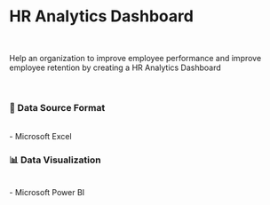 <h1>HR Analytics Dashboard</h1>
<br>
<p>Help an organization to improve employee performance and improve employee retention by creating a HR Analytics Dashboard</p>
<br>
<h3>🛜 Data Source Format</h3>
<br>
- Microsoft Excel
<br>
<h3>📊 Data Visualization</h3>
<br>
- Microsoft Power BI
